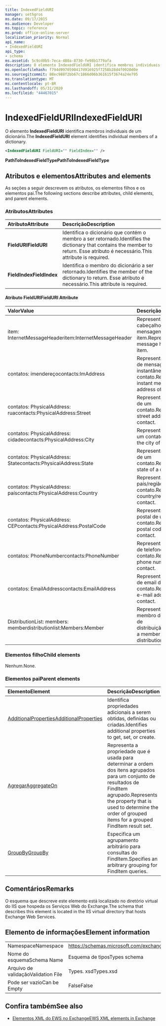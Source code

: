 ```yaml
---
title: IndexedFieldURI
manager: sethgros
ms.date: 09/17/2015
ms.audience: Developer
ms.topic: reference
ms.prod: office-online-server
localization_priority: Normal
api_name:
- IndexedFieldURI
api_type:
- schema
ms.assetid: 5c9cd0b5-7eca-480a-8730-fe98b1779afa
description: O elemento IndexedFieldURI identifica membros individuais de um dicionário.
ms.openlocfilehash: f794d9970590417d916925f7258b28d4f0920d0e
ms.sourcegitcommit: 88ec988f2bb67c1866d06b361615f3674a24e795
ms.translationtype: MT
ms.contentlocale: pt-BR
ms.lasthandoff: 05/31/2020
ms.locfileid: "44467015"
---
```

# <a name="indexedfielduri"></a><span data-ttu-id="a0952-103">IndexedFieldURI</span><span class="sxs-lookup"><span data-stu-id="a0952-103">IndexedFieldURI</span></span>

<span data-ttu-id="a0952-104">O elemento **IndexedFieldURI** identifica membros individuais de um dicionário.</span><span class="sxs-lookup"><span data-stu-id="a0952-104">The **IndexedFieldURI** element identifies individual members of a dictionary.</span></span> 
  
```xml
<IndexedFieldURI FieldURI="" FieldIndex="" />
```

 <span data-ttu-id="a0952-105">**PathToIndexedFieldType**</span><span class="sxs-lookup"><span data-stu-id="a0952-105">**PathToIndexedFieldType**</span></span>
## <a name="attributes-and-elements"></a><span data-ttu-id="a0952-106">Atributos e elementos</span><span class="sxs-lookup"><span data-stu-id="a0952-106">Attributes and elements</span></span>

<span data-ttu-id="a0952-107">As seções a seguir descrevem os atributos, os elementos filhos e os elementos pai.</span><span class="sxs-lookup"><span data-stu-id="a0952-107">The following sections describe attributes, child elements, and parent elements.</span></span>
  
### <a name="attributes"></a><span data-ttu-id="a0952-108">Atributos</span><span class="sxs-lookup"><span data-stu-id="a0952-108">Attributes</span></span>

|<span data-ttu-id="a0952-109">**Atributo**</span><span class="sxs-lookup"><span data-stu-id="a0952-109">**Attribute**</span></span>|<span data-ttu-id="a0952-110">**Descrição**</span><span class="sxs-lookup"><span data-stu-id="a0952-110">**Description**</span></span>|
|:-----|:-----|
|<span data-ttu-id="a0952-111">**FieldURI**</span><span class="sxs-lookup"><span data-stu-id="a0952-111">**FieldURI**</span></span> <br/> |<span data-ttu-id="a0952-112">Identifica o dicionário que contém o membro a ser retornado.</span><span class="sxs-lookup"><span data-stu-id="a0952-112">Identifies the dictionary that contains the member to return.</span></span> <span data-ttu-id="a0952-113">Esse atributo é necessário.</span><span class="sxs-lookup"><span data-stu-id="a0952-113">This attribute is required.</span></span>  <br/> |
|<span data-ttu-id="a0952-114">**FieldIndex**</span><span class="sxs-lookup"><span data-stu-id="a0952-114">**FieldIndex**</span></span> <br/> |<span data-ttu-id="a0952-115">Identifica o membro do dicionário a ser retornado.</span><span class="sxs-lookup"><span data-stu-id="a0952-115">Identifies the member of the dictionary to return.</span></span> <span data-ttu-id="a0952-116">Esse atributo é necessário.</span><span class="sxs-lookup"><span data-stu-id="a0952-116">This attribute is required.</span></span>  <br/> |
   
#### <a name="fielduri-attribute"></a><span data-ttu-id="a0952-117">Atributo FieldURI</span><span class="sxs-lookup"><span data-stu-id="a0952-117">FieldURI Attribute</span></span>

|<span data-ttu-id="a0952-118">**Valor**</span><span class="sxs-lookup"><span data-stu-id="a0952-118">**Value**</span></span>|<span data-ttu-id="a0952-119">**Descrição**</span><span class="sxs-lookup"><span data-stu-id="a0952-119">**Description**</span></span>|
|:-----|:-----|
|<span data-ttu-id="a0952-120">item: InternetMessageHeader</span><span class="sxs-lookup"><span data-stu-id="a0952-120">item:InternetMessageHeader</span></span>  <br/> |<span data-ttu-id="a0952-121">Representa o cabeçalho da mensagem de um item.</span><span class="sxs-lookup"><span data-stu-id="a0952-121">Represents the message header of an item.</span></span>  <br/> |
|<span data-ttu-id="a0952-122">contatos: imendereço</span><span class="sxs-lookup"><span data-stu-id="a0952-122">contacts:ImAddress</span></span>  <br/> |<span data-ttu-id="a0952-123">Representa o endereço de mensagens instantâneas de um contato.</span><span class="sxs-lookup"><span data-stu-id="a0952-123">Represents the instant messaging address of a contact.</span></span>  <br/> |
|<span data-ttu-id="a0952-124">contatos: PhysicalAddress: rua</span><span class="sxs-lookup"><span data-stu-id="a0952-124">contacts:PhysicalAddress:Street</span></span>  <br/> |<span data-ttu-id="a0952-125">Representa o endereço de um contato.</span><span class="sxs-lookup"><span data-stu-id="a0952-125">Represents the street address of a contact.</span></span>  <br/> |
|<span data-ttu-id="a0952-126">contatos: PhysicalAddress: cidade</span><span class="sxs-lookup"><span data-stu-id="a0952-126">contacts:PhysicalAddress:City</span></span>  <br/> |<span data-ttu-id="a0952-127">Representa a cidade de um contato.</span><span class="sxs-lookup"><span data-stu-id="a0952-127">Represents the city of a contact.</span></span>  <br/> |
|<span data-ttu-id="a0952-128">contatos: PhysicalAddress: State</span><span class="sxs-lookup"><span data-stu-id="a0952-128">contacts:PhysicalAddress:State</span></span>  <br/> |<span data-ttu-id="a0952-129">Representa o estado de um contato.</span><span class="sxs-lookup"><span data-stu-id="a0952-129">Represents the state of a contact.</span></span>  <br/> |
|<span data-ttu-id="a0952-130">contatos: PhysicalAddress: país</span><span class="sxs-lookup"><span data-stu-id="a0952-130">contacts:PhysicalAddress:Country</span></span>  <br/> |<span data-ttu-id="a0952-131">Representa o país/região de um contato.</span><span class="sxs-lookup"><span data-stu-id="a0952-131">Represents the country/region of a contact.</span></span>  <br/> |
|<span data-ttu-id="a0952-132">contatos: PhysicalAddress: CEP</span><span class="sxs-lookup"><span data-stu-id="a0952-132">contacts:PhysicalAddress:PostalCode</span></span>  <br/> |<span data-ttu-id="a0952-133">Representa o código postal de um contato.</span><span class="sxs-lookup"><span data-stu-id="a0952-133">Represents the postal code of a contact.</span></span>  <br/> |
|<span data-ttu-id="a0952-134">contatos: PhoneNumber</span><span class="sxs-lookup"><span data-stu-id="a0952-134">contacts:PhoneNumber</span></span>  <br/> |<span data-ttu-id="a0952-135">Representa o número de telefone de um contato.</span><span class="sxs-lookup"><span data-stu-id="a0952-135">Represents the phone number of a contact.</span></span>  <br/> |
|<span data-ttu-id="a0952-136">contatos: EmailAddress</span><span class="sxs-lookup"><span data-stu-id="a0952-136">contacts:EmailAddress</span></span>  <br/> |<span data-ttu-id="a0952-137">Representa o endereço de email de um contato.</span><span class="sxs-lookup"><span data-stu-id="a0952-137">Represents the e-mail address of a contact.</span></span>  <br/> |
|<span data-ttu-id="a0952-138">DistributionList: members: member</span><span class="sxs-lookup"><span data-stu-id="a0952-138">distributionlist:Members:Member</span></span>  <br/> |<span data-ttu-id="a0952-139">Representa um membro de uma lista de distribuição.</span><span class="sxs-lookup"><span data-stu-id="a0952-139">Represents a member of a distribution list.</span></span>  <br/> |
   
### <a name="child-elements"></a><span data-ttu-id="a0952-140">Elementos filho</span><span class="sxs-lookup"><span data-stu-id="a0952-140">Child elements</span></span>

<span data-ttu-id="a0952-141">Nenhum.</span><span class="sxs-lookup"><span data-stu-id="a0952-141">None.</span></span>
  
### <a name="parent-elements"></a><span data-ttu-id="a0952-142">Elementos pai</span><span class="sxs-lookup"><span data-stu-id="a0952-142">Parent elements</span></span>

|<span data-ttu-id="a0952-143">**Elemento**</span><span class="sxs-lookup"><span data-stu-id="a0952-143">**Element**</span></span>|<span data-ttu-id="a0952-144">**Descrição**</span><span class="sxs-lookup"><span data-stu-id="a0952-144">**Description**</span></span>|
|:-----|:-----|
|[<span data-ttu-id="a0952-145">AdditionalProperties</span><span class="sxs-lookup"><span data-stu-id="a0952-145">AdditionalProperties</span></span>](additionalproperties.md) <br/> |<span data-ttu-id="a0952-146">Identifica propriedades adicionais a serem obtidas, definidas ou criadas.</span><span class="sxs-lookup"><span data-stu-id="a0952-146">Identifies additional properties to get, set, or create.</span></span>  <br/> |
|[<span data-ttu-id="a0952-147">Agregar</span><span class="sxs-lookup"><span data-stu-id="a0952-147">AggregateOn</span></span>](aggregateon.md) <br/> |<span data-ttu-id="a0952-148">Representa a propriedade que é usada para determinar a ordem dos itens agrupados para um conjunto de resultados de FindItem agrupado.</span><span class="sxs-lookup"><span data-stu-id="a0952-148">Represents the property that is used to determine the order of grouped items for a grouped FindItem result set.</span></span>  <br/> |
|[<span data-ttu-id="a0952-149">GroupBy</span><span class="sxs-lookup"><span data-stu-id="a0952-149">GroupBy</span></span>](groupby.md) <br/> |<span data-ttu-id="a0952-150">Especifica um agrupamento arbitrário para consultas do FindItem.</span><span class="sxs-lookup"><span data-stu-id="a0952-150">Specifies an arbitrary grouping for FindItem queries.</span></span>  <br/> |
   
## <a name="remarks"></a><span data-ttu-id="a0952-151">Comentários</span><span class="sxs-lookup"><span data-stu-id="a0952-151">Remarks</span></span>

<span data-ttu-id="a0952-152">O esquema que descreve este elemento está localizado no diretório virtual do IIS que hospeda os Serviços Web do Exchange.</span><span class="sxs-lookup"><span data-stu-id="a0952-152">The schema that describes this element is located in the IIS virtual directory that hosts Exchange Web Services.</span></span>
  
## <a name="element-information"></a><span data-ttu-id="a0952-153">Elemento de informações</span><span class="sxs-lookup"><span data-stu-id="a0952-153">Element information</span></span>

|||
|:-----|:-----|
|<span data-ttu-id="a0952-154">Namespace</span><span class="sxs-lookup"><span data-stu-id="a0952-154">Namespace</span></span>  <br/> |https://schemas.microsoft.com/exchange/services/2006/types  <br/> |
|<span data-ttu-id="a0952-155">Nome do esquema</span><span class="sxs-lookup"><span data-stu-id="a0952-155">Schema Name</span></span>  <br/> |<span data-ttu-id="a0952-156">Esquema de tipos</span><span class="sxs-lookup"><span data-stu-id="a0952-156">Types schema</span></span>  <br/> |
|<span data-ttu-id="a0952-157">Arquivo de validação</span><span class="sxs-lookup"><span data-stu-id="a0952-157">Validation File</span></span>  <br/> |<span data-ttu-id="a0952-158">Types. xsd</span><span class="sxs-lookup"><span data-stu-id="a0952-158">Types.xsd</span></span>  <br/> |
|<span data-ttu-id="a0952-159">Pode ser vazio</span><span class="sxs-lookup"><span data-stu-id="a0952-159">Can be Empty</span></span>  <br/> |<span data-ttu-id="a0952-160">False</span><span class="sxs-lookup"><span data-stu-id="a0952-160">False</span></span>  <br/> |
   
## <a name="see-also"></a><span data-ttu-id="a0952-161">Confira também</span><span class="sxs-lookup"><span data-stu-id="a0952-161">See also</span></span>



- [<span data-ttu-id="a0952-162">Elementos XML do EWS no Exchange</span><span class="sxs-lookup"><span data-stu-id="a0952-162">EWS XML elements in Exchange</span></span>](ews-xml-elements-in-exchange.md)

